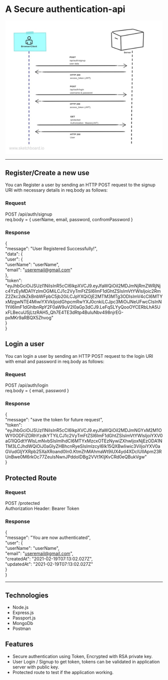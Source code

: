 # A Secure authentication-api 
![Image of Yaktocat](https://github.com/debashishere/authentication-api/blob/main/Idea/flow.jpg)
<hr>

## Register/Create a new use
You can Register a user by sending an HTTP POST request to the signup URI with necessary details in req.body as follows:

### Request

POST /api/auth/signup<br>
req.body = {
             userName,
             email,
             password,
             confromPassword
           }
           
### Response
{<br>
    "message": "User Registered Successfully!", <br>
    "data": {<br>
        "user": {<br>
            "userName": "userName",<br>
            "email": "useremail@gmail.com"<br>
        },<br>
        "token":<br> "eyJhbGciOiJSUzI1NiIsInR5cCI6IkpXVCJ9.eyJfaWQiOiI2MDJmNjRmZWRjNjc4YzEyMDA1YzlmOGMiLCJ1c2VyTmFtZSI6ImF1dGhtZSIsImVtYWlsIjoic2RmZ2Zkc2dkZkBnbWFpbC5jb20iLCJpYXQiOjE2MTM3MTg3ODIsImV4cCI6MTYxMzgwNTE4MiwiYXVkIjoidGhpcmRwYXJ0cnkiLCJpc3MiOiJNeUFwcCIsInN1YiI6ImF1dGhlbnRpY2F0aW9uV2l0aGp3dCJ9.LeFqSLYyQooOYCERbLhA5UxFLBecuUSjLtzRAH5_Qh7E4TE3dRtp4BuluNbv498njrEG-pxMKr9aRBQX5Zhvog"<br>
    }<br>
}<br>


## Login a user
You can login a user by sending an HTTP POST request to the login URI with email and password in req.body as follows:

### Request

POST /api/auth/login<br>
req.body = {
             email,
             password
           }
           
### Response
{ <br>
    "message": "save the token for future request",<br>
    "token":<br> "eyJhbGciOiJSUzI1NiIsInR5cCI6IkpXVCJ9.eyJfaWQiOiI2MDJmNGYxM2M1OWY0ODFiZDRhYzdkYTYiLCJ1c2VyTmFtZSI6ImF1dGhtZSIsImVtYWlsIjoiYXV0aG1lQGdtYWlsLmNvbSIsImlhdCI6MTYxMzcxOTEzNywiZXhwIjoxNjEzODA1NTM3LCJhdWQiOiJ0aGlyZHBhcnRyeSIsImlzcyI6Ik15QXBwIiwic3ViIjoiYXV0aGVudGljYXRpb25XaXRoand0In0.KtmZhMAhmaWt9iUX4yd4XDclUIIApm23RUnBwe0M6rkOc77ZeulsNwnJPddoIDBg2VVt1KljKvCRd0eQBukVgw"<br>
}<br>


## Protected Route
### Request

POST /protected<br>
Authorization Header: Bearer Token<jwt>
           
### Response
{ <br>
    "message": "You are now authenticated",<br>
    "user": {<br>
        "userName": "userName",<br>
        "email": "useremail@gmail.com",<br>
        "createdAt": "2021-02-19T07:13:02.027Z",<br>
        "updatedAt": "2021-02-19T07:13:02.027Z"<br>
    }<br>
}<br>
<hr>

## Technologies
- Node.js
- Express.js
- Passport.js
- MongoDb
- Postman


## Features
- Secure authentication using Token, Encrypted with RSA private key.
- User Login / Signup to get token, tokens can be validated in application server with public key.
- Protected route to test if the application working.
